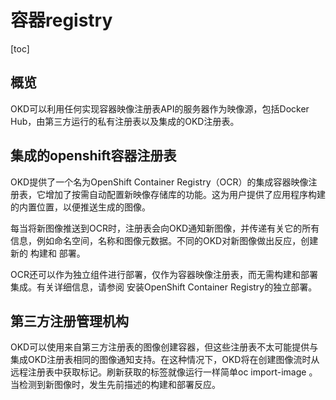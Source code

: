 # 容器registry

[toc]

## 概览
OKD可以利用任何实现容器映像注册表API的服务器作为映像源，包括Docker Hub，由第三方运行的私有注册表以及集成的OKD注册表。

## 集成的openshift容器注册表
OKD提供了一个名为OpenShift Container Registry（OCR）的集成容器映像注册表，它增加了按需自动配置新映像存储库的功能。这为用户提供了应用程序构建的内置位置，以便推送生成的图像。

每当将新图像推送到OCR时，注册表会向OKD通知新图像，并传递有关它的所有信息，例如命名空间，名称和图像元数据。不同的OKD对新图像做出反应，创建新的 构建和 部署。

OCR还可以作为独立组件进行部署，仅作为容器映像注册表，而无需构建和部署集成。有关详细信息，请参阅 安装OpenShift Container Registry的独立部署。

## 第三方注册管理机构
OKD可以使用来自第三方注册表的图像创建容器，但这些注册表不太可能提供与集成OKD注册表相同的图像通知支持。在这种情况下，OKD将在创建图像流时从远程注册表中获取标记。刷新获取的标签就像运行一样简单oc import-image <stream>。当检测到新图像时，发生先前描述的构建和部署反应。




